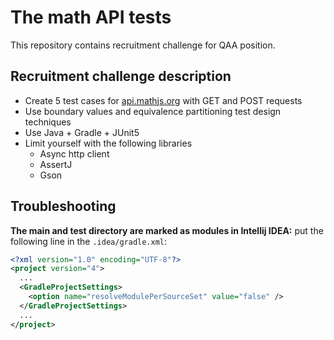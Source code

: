 # The math API tests

This repository contains recruitment challenge for QAA position.

## Recruitment challenge description

* Create 5 test cases for [api.mathjs.org](http://api.mathjs.org/) with GET and POST requests
* Use boundary values and equivalence partitioning test design techniques
* Use Java + Gradle + JUnit5
* Limit yourself with the following libraries
  * Async http client
  * AssertJ
  * Gson


## Troubleshooting

**The main and test directory are marked as modules in Intellij IDEA:** put the following line in the `.idea/gradle.xml`:
```xml
<?xml version="1.0" encoding="UTF-8"?>
<project version="4">
  ...
  <GradleProjectSettings>
    <option name="resolveModulePerSourceSet" value="false" />
  </GradleProjectSettings>
  ...
</project>
```